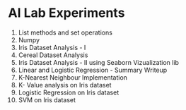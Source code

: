 # AI Lab Experiments
1) List methods and set operations 
2) Numpy 
3) Iris Dataset Analysis - I
4) Cereal Dataset Analysis 
5) Iris Dataset Analysis - II using Seaborn Vizualization lib
6) Linear and Logistic Regression - Summary Writeup
7) K-Nearest Neighbour Implementation 
8) K- Value analysis on Iris dataset
9) Logistic Regression on Iris dataset 
10) SVM on Iris dataset